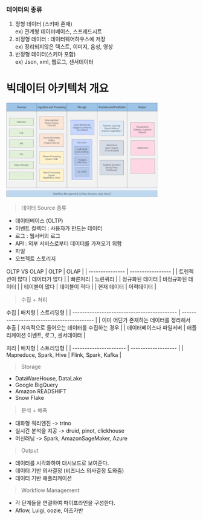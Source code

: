 ### 데이터의 종류
1. 정형 데이터 (스키마 존재) <br>
   ex) 관계형 데이터베이스, 스프레드시트
2. 비정형 데이터 : 데이터웨어하우스에 저장 <br>
   ex) 정리되지않은 텍스트, 이미지, 음성, 영상
3. 반정형 데이터(스키마 포함) <br>
   ex) Json, xml, 웹로그, 센서데이터

# 빅데이터 아키텍처 개요
<img src="../img/아키텍처.png" width="400px" height="250px"></img>

> 데이터 Source 종류
- 데이터베이스 (OLTP)
- 이벤트 컬렉터 : 사용자가 만드는 데이터
- 로그 : 웹서버의 로그
- API : 외부 서비스로부터 데이터를 가져오기 위함
- 파일
- 오브젝트 스토리지

 OLTP VS OLAP
| OLTP            | OLAP              |
| --------------- | ----------------- |
| 트렌젝션이 많다 | 데이터가 많다     |
| 빠른처리        | 느린쿼리          |
| 정규화된 데이터 | 비정규화된 데이터 |
| 테이블이 많다   | 데이블이 적다     |
| 현재 데이터     | 이력데이터        |

> 수집 + 처리

수집
| 배치형                                      | 스트리밍형                                 |
| ------------------------------------------- | ------------------------------------------ |
| 이미 어딘가 존재하는 데이터를 정리해서 추출 | 지속적으로 들어오는 데이터를 수집하는 경우 |
| 데이터베이스나 파일서버                     | 애플리케이션 이벤트, 로그, 센서데이터      |

처리
| 배치형                 | 스트리밍형          |
| ---------------------- | ------------------- |
| Mapreduce, Spark, Hive | Flink, Spark, Kafka |

> Storage

- DataWareHouse, DataLake
- Google BigQuery
- Amazon READSHIFT
- Snow Flake

> 분석 + 예측
- 대화형 쿼리엔진 -> trino
- 실시간 분석을 지공 -> druid, pinot, clickhouse
- 머신러닝 -> Spark, AmazonSageMaker, Azure

> Output 
- 데이터를 시각화하여 대시보드로 보여준다.
- 데이터 기반 의사결정 (비즈니스 의사결정 도와줌)
- 데이터 기반 애플리케이션 

> Workflow Management
- 각 단계들을 연결하여 파이프라인을 구성한다.
- Aflow, Luigi, oozie, 아즈카반

